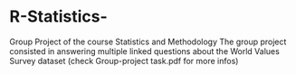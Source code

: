 # R-Statistics-
Group Project of the course Statistics and Methodology
The group project consisted in answering multiple linked questions about the World Values Survey dataset (check Group-project task.pdf for more infos)
